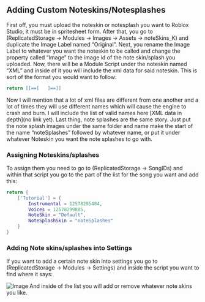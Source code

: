 ## Adding Custom Noteskins/Notesplashes
First off, you must upload the noteskin or notesplash you want to Roblox Studio, it must be in spritesheet form. After that, you go to (ReplicatedStorage -> Modules -> Images -> Assets -> noteSkins_K) and duplicate the Image Label named “Original”. Next, you rename the Image Label to whatever you want the noteskin to be called and change the property called “Image” to the image id of the note skin/splash you uploaded. Now, there will be a Module Script under the noteskin named “XML” and inside of it you will include the xml data for said noteskin. This is sort of the format you would want to follow:
```lua
return [[==[   ]==]]
```
Now I will mention that a lot of xml files are different from one another and a lot of times they will use different names which will cause the engine to crash and burn. I will include the list of valid names here [XML data in depth](no link yet). Last thing, note splashes are the same story. Just put the note splash images under the same folder and name make the start of the name “noteSplashes” followed by whatever name, or put it under whatever Noteskin you want the note splashes to go with.
### Assigning Noteskins/splashes
To assign them you need to go to (ReplicatedStorage -> SongIDs) and within that script you go to the part of the list for the song you want and add this:
```lua
return {
	['Tutorial'] = {
		Instrumental = 12578295484,
		Voices = 12578299885,
		NoteSkin = "Default",
		NoteSplashSkin = "noteSplashes"
	}
}
```
### Adding Note skins/splashes into Settings
If you want to add a certain note skin into settings you go to (ReplicatedStorage -> Modules -> Settings) and inside the script you want to find where it says:

![Image](https://github.com/Piper0007/YAFN-Banana-Edition/assets/110263550/ca686df9-b3eb-4c18-86fd-e15502f1cfa9)
And inside of the list you will add or remove whatever note skins you like.

